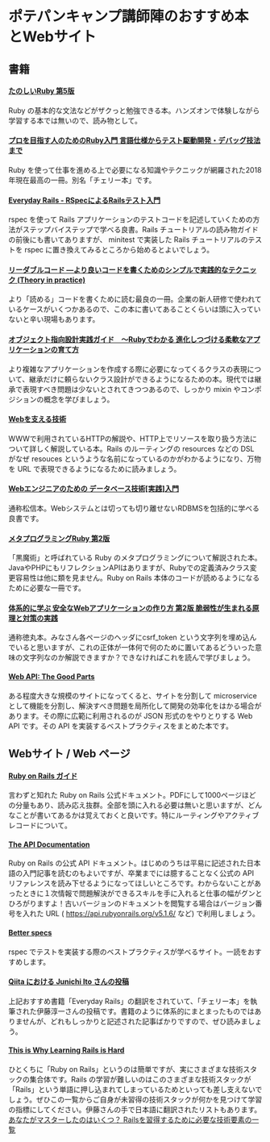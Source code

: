 # ポテパンキャンプ講師陣のおすすめ本とWebサイト

## 書籍

#### [たのしいRuby 第5版](https://www.amazon.co.jp/dp/4797386290/)
 Ruby の基本的な文法などがザクっと勉強できる本。ハンズオンで体験しながら学習する本では無いので、読み物として。
#### [プロを目指す人のためのRuby入門 言語仕様からテスト駆動開発・デバッグ技法まで](https://www.amazon.co.jp/gp/product/B077Q8BXHC/)
 Ruby を使って仕事を進める上で必要になる知識やテクニックが網羅された2018年現在最高の一冊。別名「チェリー本」です。
#### [Everyday Rails - RSpecによるRailsテスト入門](https://leanpub.com/everydayrailsrspec-jp)
 rspec を使って Rails アプリケーションのテストコードを記述していくための方法がステップバイステップで学べる良書。Rails チュートリアルの読み物ガイドの前後にも書いてありますが、 minitest で実装した Rails チュートリアルのテストを rspec に置き換えてみるところから始めるとよいでしょう。
#### [リーダブルコード ―より良いコードを書くためのシンプルで実践的なテクニック (Theory in practice)](https://www.amazon.co.jp/dp/4873115655/)
 より「読める」コードを書くために読む最良の一冊。企業の新人研修で使われているケースがいくつかあるので、この本に書いてあることくらいは頭に入っていないと辛い現場もあります。
#### [オブジェクト指向設計実践ガイド　～Rubyでわかる 進化しつづける柔軟なアプリケーションの育て方](https://www.amazon.co.jp/dp/B01L8SEVYI/)
 より複雑なアプリケーションを作成する際に必要になってくるクラスの表現について、継承だけに頼らないクラス設計ができるようになるための本。現代では継承で表現すべき問題は少ないとされてきつつあるので、しっかり mixin やコンポジションの概念を学びましょう。
#### [Webを支える技術](https://www.amazon.co.jp/dp/4774142042)
 WWWで利用されているHTTPの解説や、HTTP上でリソースを取り扱う方法について詳しく解説している本。Rails のルーティングの resources などの DSL がなぜ resouces というような名前になっているのかがわかるようになり、万物を URL で表現できるようになるために読みましょう。
#### [Webエンジニアのための データベース技術[実践]入門](https://www.amazon.co.jp/dp/4774150207)
 通称松信本。Webシステムとは切っても切り離せないRDBMSを包括的に学べる良書です。
#### [メタプログラミングRuby 第2版](https://www.amazon.co.jp/dp/4873117437)
 「黒魔術」と呼ばれている Ruby のメタプログラミングについて解説された本。JavaやPHPにもリフレクションAPIはありますが、Rubyでの定義済みクラス変更容易性は他に類を見ません。Ruby on Rails 本体のコードが読めるようになるために必要な一冊です。
#### [体系的に学ぶ 安全なWebアプリケーションの作り方 第2版 脆弱性が生まれる原理と対策の実践](https://www.amazon.co.jp/dp/4797393165/)
 通称徳丸本。みなさん各ページのヘッダにcsrf_token という文字列を埋め込んでいると思いますが、これの正体が一体何で何のために置いてあるどういった意味の文字列なのか解説できますか？できなければこれを読んで学びましょう。
#### [Web API: The Good Parts](https://www.amazon.co.jp/dp/4873116864/)
 ある程度大きな規模のサイトになってくると、サイトを分割して microservice として機能を分割し、解決すべき問題を局所化して開発の効率化をはかる場合があります。その際に広範に利用されるのが JSON 形式のをやりとりする Web API です。その API を実装するベストプラクティスをまとめた本です。

## Webサイト / Web ページ

#### [Ruby on Rails ガイド](https://railsguides.jp/)
 言わずと知れた Ruby on Rails 公式ドキュメント。PDFにして1000ページほどの分量もあり、読み応え抜群。全部を頭に入れる必要は無いと思いますが、どんなことが書いてあるかは覚えておくと良いです。特にルーティングやアクティブレコードについて。
#### [The API Documentation](https://api.rubyonrails.org/)
 Ruby on Rails の公式 API ドキュメント。はじめのうちは平易に記述された日本語の入門記事を読むのもよいですが、卒業までには臆することなく公式の API リファレンスを読み下せるようになってほしいところです。わからないことがあったときに１次情報で問題解決ができるスキルを手に入れると仕事の幅がグンとひろがりますよ！古いバージョンのドキュメントを閲覧する場合はバージョン番号を入れた URL ( https://api.rubyonrails.org/v5.1.6/ など) で利用しましょう。
#### [Better specs](http://www.betterspecs.org/)
 rspec でテストを実装する際のベストプラクティスが学べるサイト。一読をおすすめします。
#### [Qiita における Junichi Ito さんの投稿](https://qiita.com/jnchito)
 上記おすすめ書籍「Everyday Rails」の翻訳をされていて、「チェリー本」を執筆された伊藤淳一さんの投稿です。書籍のように体系的にまとまったものではありませんが、どれもしっかりと記述された記事ばかりですので、ぜひ読みましょう。
#### [This is Why Learning Rails is Hard](https://www.codefellows.org/blog/this-is-why-learning-rails-is-hard/)
 ひとくちに「Ruby on Rails」というのは簡単ですが、実にさまざまな技術スタックの集合体です。Rails の学習が難しいのはこのさまざまな技術スタックが「Rails」という単語に押し込まれてしまっているためといっても差し支えないでしょう。ぜひこの一覧からご自身が未習得の技術スタックが何かを見つけて学習の指標にしてください。伊藤さんの手で日本語に翻訳されたリストもあります。[あなたがマスターしたのはいくつ？ Railsを習得するために必要な技術要素の一覧](https://qiita.com/jnchito/items/063e332cbe3023f52f93)
